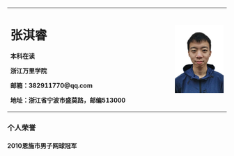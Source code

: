 <table border="0">
  <tr>
    <td width="75%">
      <h1>张淇睿</h1>
      <p><b>本科在读</b></p>
      <p><b>浙江万里学院</b></p>
      <p><b>邮箱：382911770@qq.com</b></p>
      <p><b>地址：浙江省宁波市盛莫路，邮编513000</b></p>
    </td>
    <td width="25%">
      <img src="/QQ图片20201201214042.jpg" width="100%">     
    </td>
  </tr>
</table>

### 个人荣誉
#### 2010恩施市男子网球冠军
